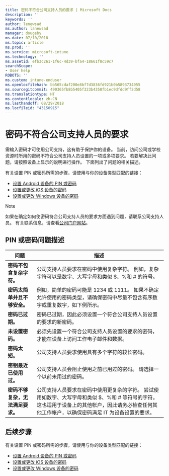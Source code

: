 ```yaml
---
title: 密码不符合公司支持人员的要求 | Microsoft Docs
description: ''
keywords: ''
author: lenewsad
ms.author: lanewsad
manager: dougeby
ms.date: 07/10/2018
ms.topic: article
ms.prod: ''
ms.service: microsoft-intune
ms.technology: ''
ms.assetid: efb3c261-1f6c-4d39-bfa4-18661f8c59c7
searchScope:
- User help
ROBOTS: ''
ms.custom: intune-enduser
ms.openlocfilehash: bb565cdaf200e8bf7d3836fd921b0b5893734955
ms.sourcegitcommit: 490365fb8b5405f323b4358fb1ec9dfdd9ff2d58
ms.translationtype: HT
ms.contentlocale: zh-CN
ms.lasthandoff: 08/29/2018
ms.locfileid: "43150915"
---
```

# <a name="your-password-does-not-meet-your-company-supports-requirements"></a>密码不符合公司支持人员的要求

需输入密码才可使用公司支持，这有助于保护你的设备。 当前，访问公司或学校资源时所用的密码不符合公司支持人员设置的一项或多项要求。 若要解决此问题，请按照设备上显示的说明进行操作。 下面列出了问题的相关描述。

有关设置 PIN 或密码所需的步骤，请使用与你的设备类型匹配的链接：

- [设置 Android 设备的 PIN 或密码](set-your-pin-or-password-android.md)
- [设置或更改 iOS 设备的密码](set-or-change-your-passcode-ios.md)
- [设置或更改 Windows 设备的密码](set-or-change-your-password-windows.md)

> [!NOTE]
> 如果在确定如何使密码符合公司支持人员的要求方面遇到问题，请联系公司支持人员。 有关联系信息，请查看[公司门户网站](https://go.microsoft.com/fwlink/?linkid=2010980)。

## <a name="pin-or-password-issue-descriptions"></a>PIN 或密码问题描述

| **问题** | **描述** |
|-----------------------------------------------------|------------------------------------------------------------------------------------------------------------------------------------------------------------------------------------------------------------------------------------------------------------------------------------------------------------------------------------------------------------|
| **密码不包含复杂字符。** | 公司支持人员要求在密码中使用复杂字符。 例如，复杂字符可以是数字、大写字母和类似 $、%和 # 的符号。 |
| **密码太简单并且不够安全。** | 例如，简单的密码可能是 1234 或 1111。 如果不确定允许使用的密码类型，请确保密码中尽量不包含有序数字或重复数字，如下例所示。 |
| **密码已过期。** | 密码已过期，因此必须设置一个符合公司支持人员设置的要求的新密码。 |
| **未设置密码。** | 必须先设置一个符合公司支持人员设置的要求的密码，才能在设备上访问工作电子邮件和数据。 |
| **密码太短。** | 公司支持人员要求使用具有多个字符的较长密码。 |
| **密钥最近已使用过。** | 公司支持人员会阻止使用之前已用过的密码。 请选择一个以前未用过的密码。 |
| **密码不够复杂，无法满足要求。** | 公司支持人员要求在密码中使用更复杂的字符。 尝试使用如数字、大写字母和类似 $、%和 # 等符号的字符。 这也适用于设备上的其他帐户，因此请务必检查任何其他工作帐户，以确保密码满足 IT 为设备设置的要求。 |

## <a name="next-steps"></a>后续步骤

有关设置 PIN 或密码所需的步骤，请使用与你的设备类型匹配的链接：

- [设置 Android 设备的 PIN 或密码](set-your-pin-or-password-android.md)
- [设置或更改 iOS 设备的密码](set-or-change-your-passcode-ios.md)
- [设置或更改 Windows 设备的密码](set-or-change-your-password-windows.md)
